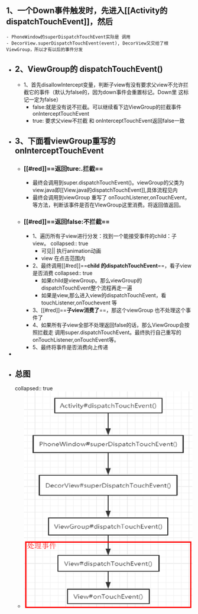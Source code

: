 ## 1、一个Down事件触发时，先进入[[Activity的dispatchTouchEvent]]，然后
	- PhoneWindow的superDispatchTouchEvent实际是 调用
	- DecorView.superDispatchTouchEvent(event), DecorView又交给了根ViewGroup，所以才有以后的事件分发
- ## 2、ViewGroup的 dispatchTouchEvent()
	- 1、首先disallowIntercept变量，判断子view有没有要求父view不允许拦截它的事件（默认为false的，因为down事件会重置标记。Down里 这标记一定为false）
		- false:就是没有说不拦截。可以继续看下边ViewGroup的拦截事件onInterceptTouchEvent
		- true: 要求父view不拦截 和 onInterceptTouchEvent返回false一致
- ## 3、下面看viewGroup重写的onInterceptTouchEvent
	- ### [[#red]]==**返回ture:.拦截**==
		- 最终会调用到super.dispatchTouchEvent()。viewGroup的父类为view.java即[[View.java的dispatchTouchEvent]],具体流程见内
		- 最终会调用到viewGroup 重写了 onTouchListener,onTouchEvent，等方法，判断该事件是否在VIewGroup这里消费。将返回值返回。
	- ### [[#red]]==**返回false:不拦截**==
		- 1、遍历所有子view进行分发：找到一个能接受事件的child：子view。
		  collapsed:: true
			- 可见|| 执行animation动画
			- view 在点击范围内
		- 2、最终调用[[#red]]==**child 的dispatchTouchEvent**==，看子view是否消费
		  collapsed:: true
			- 如果child是viewGroup。那么viewGroup的 dispatchTouchEvent整个流程再走一遍
			- 如果是view,那么进入view的dispatchTouchEvent，看touchListener,onTouchevent  等
		- 3、[[#red]]==**子view消费了**==，那这个viewGroup 也不处理这个事件了
		- 4、如果所有子view全部不处理返回false的话，那么ViewGroup会按照拦截走 调用super.dispatchTouchEvent。最终执行自己重写的onTouchListener,onTouchEvent等。
		- 5、最终将事件是否消费向上传递
-
- ## 总图
  collapsed:: true
	- ![image.png](../assets/image_1691200375216_0.png)